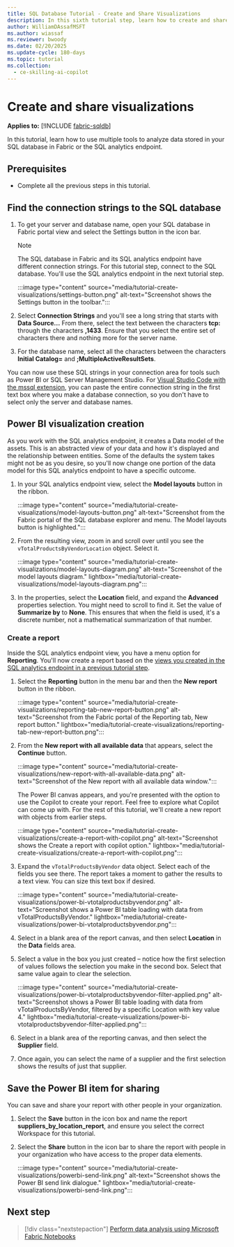```yaml
---
title: SQL Database Tutorial - Create and Share Visualizations
description: In this sixth tutorial step, learn how to create and share visualizations.
author: WilliamDAssafMSFT
ms.author: wiassaf
ms.reviewer: bwoody
ms.date: 02/20/2025
ms.update-cycle: 180-days
ms.topic: tutorial
ms.collection:
  - ce-skilling-ai-copilot
---
```


# Create and share visualizations

**Applies to:** [!INCLUDE [fabric-sqldb](../includes/applies-to-version/fabric-sqldb.md)]

In this tutorial, learn how to use multiple tools to analyze data stored in your SQL database in Fabric or the SQL analytics endpoint.

## Prerequisites

- Complete all the previous steps in this tutorial.

## Find the connection strings to the SQL database

1. To get your server and database name, open your SQL database in Fabric portal view and select the Settings button in the icon bar.

   > [!NOTE]
   > The SQL database in Fabric and its SQL analytics endpoint have different connection strings. For this tutorial step, connect to the SQL database. You'll use the SQL analytics endpoint in the next tutorial step.

   :::image type="content" source="media/tutorial-create-visualizations/settings-button.png" alt-text="Screenshot shows the Settings button in the toolbar.":::

1. Select **Connection Strings** and you'll see a long string that starts with **Data Source...** From there, select the text between the characters **tcp:** through the characters **,1433**. Ensure that you select the entire set of characters there and nothing more for the server name.

1. For the database name, select all the characters between the characters **Initial Catalog=** and **;MultipleActiveResultSets**.

You can now use these SQL strings in your connection area for tools such as Power BI or SQL Server Management Studio. For [Visual Studio Code with the mssql extension](/sql/tools/visual-studio-code/mssql-extensions?view=fabric&preserve-view=true), you can paste the entire connection string in the first text box where you make a database connection, so you don't have to select only the server and database names.

## Power BI visualization creation

As you work with the SQL analytics endpoint, it creates a Data model of the assets. This is an abstracted view of your data and how it's displayed and the relationship between entities. Some of the defaults the system takes might not be as you desire, so you'll now change one portion of the data model for this SQL analytics endpoint to have a specific outcome.

1. In your SQL analytics endpoint view, select the **Model layouts** button in the ribbon.

    :::image type="content" source="media/tutorial-create-visualizations/model-layouts-button.png" alt-text="Screenshot from the Fabric portal of the SQL database explorer and menu. The Model layouts button is highlighted.":::

1. From the resulting view, zoom in and scroll over until you see the `vTotalProductsByVendorLocation` object. Select it.

    :::image type="content" source="media/tutorial-create-visualizations/model-layouts-diagram.png" alt-text="Screenshot of the model layouts diagram." lightbox="media/tutorial-create-visualizations/model-layouts-diagram.png":::

1. In the properties, select the **Location** field, and expand the **Advanced** properties selection. You might need to scroll to find it. Set the value of **Summarize by** to **None**. This ensures that when the field is used, it's a discrete number, not a mathematical summarization of that number.

### Create a report

Inside the SQL analytics endpoint view, you have a menu option for **Reporting**. You'll now create a report based on the [views you created in the SQL analytics endpoint in a previous tutorial step](tutorial-use-analytics-endpoint.md#query-data-with-the-sql-analytics-endpoint).

1. Select the **Reporting** button in the menu bar and then the **New report** button in the ribbon.

    :::image type="content" source="media/tutorial-create-visualizations/reporting-tab-new-report-button.png" alt-text="Screenshot from the Fabric portal of the Reporting tab, New report button." lightbox="media/tutorial-create-visualizations/reporting-tab-new-report-button.png":::

1. From the **New report with all available data** that appears, select the **Continue** button.

    :::image type="content" source="media/tutorial-create-visualizations/new-report-with-all-available-data.png" alt-text="Screenshot of the New report with all available data window.":::

   The Power BI canvas appears, and you're presented with the option to use the Copilot to create your report. Feel free to explore what Copilot can come up with. For the rest of this tutorial, we'll create a new report with objects from earlier steps.

    :::image type="content" source="media/tutorial-create-visualizations/create-a-report-with-copilot.png" alt-text="Screenshot shows the Create a report with copilot option." lightbox="media/tutorial-create-visualizations/create-a-report-with-copilot.png":::

1. Expand the `vTotalProductsByVendor` data object. Select each of the fields you see there. The report takes a moment to gather the results to a text view. You can size this text box if desired.

    :::image type="content" source="media/tutorial-create-visualizations/power-bi-vtotalproductsbyvendor.png" alt-text="Screenshot shows a Power BI table loading with data from vTotalProductsByVendor." lightbox="media/tutorial-create-visualizations/power-bi-vtotalproductsbyvendor.png":::

1. Select in a blank area of the report canvas, and then select **Location** in the **Data** fields area.
1. Select a value in the box you just created – notice how the first selection of values follows the selection you make in the second box. Select that same value again to clear the selection.

    :::image type="content" source="media/tutorial-create-visualizations/power-bi-vtotalproductsbyvendor-filter-applied.png" alt-text="Screenshot shows a Power BI table loading with data from vTotalProductsByVendor, filtered by a specific Location with key value 4." lightbox="media/tutorial-create-visualizations/power-bi-vtotalproductsbyvendor-filter-applied.png":::

1. Select in a blank area of the reporting canvas, and then select the **Supplier** field.
1. Once again, you can select the name of a supplier and the first selection shows the results of just that supplier.

## Save the Power BI item for sharing

You can save and share your report with other people in your organization.

1. Select the **Save** button in the icon box and name the report **suppliers_by_location_report**, and ensure you select the correct Workspace for this tutorial.
1. Select the **Share** button in the icon bar to share the report with people in your organization who have access to the proper data elements.

    :::image type="content" source="media/tutorial-create-visualizations/powerbi-send-link.png" alt-text="Screenshot shows the Power BI send link dialogue." lightbox="media/tutorial-create-visualizations/powerbi-send-link.png":::

## Next step

> [!div class="nextstepaction"]
> [Perform data analysis using Microsoft Fabric Notebooks](tutorial-perform-data-analysis.md)
